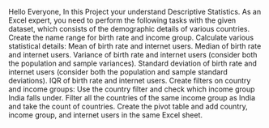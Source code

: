 Hello Everyone, In this Project your understand Descriptive Statistics. 
As an Excel expert, you need to perform the following tasks with the given dataset, which consists of the demographic details of various countries.
Create the name range for birth rate and income group. 
Calculate various statistical details: 
Mean of birth rate and internet users. 
Median of birth rate and internet users. 
Variance of birth rate and internet users (consider both the population and sample variances). 
Standard deviation of birth rate and internet users (consider both the population and sample standard deviations). 
IQR of birth rate and internet users. 
Create filters on country and income groups: 
Use the country filter and check which income group India falls under. 
Filter all the countries of the same income group as India and take the count of countries.
Create the pivot table and add country, income group, and internet users in the same Excel sheet.
